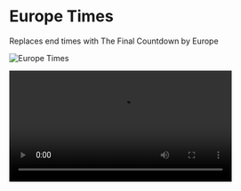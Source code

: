 # Europe Times

Replaces end times with The Final Countdown by Europe

![Europe Times](https://user-images.githubusercontent.com/34462599/213903580-d8735627-a2c6-4a0b-bc92-822f99ec8ff5.png)


<video src="https://user-images.githubusercontent.com/34462599/211179377-961f1375-08a8-41fd-b8c1-d4676eea1150.mov" data-canonical-src="https://user-images.githubusercontent.com/34462599/211179377-961f1375-08a8-41fd-b8c1-d4676eea1150.mov" controls="controls" class="d-block rounded-bottom-2 border-top width-fit" style="max-height:640px; min-height: 200px" autoplay/>

